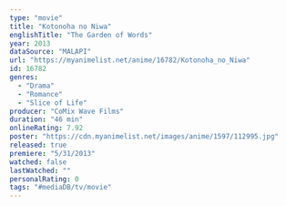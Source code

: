 ```yaml
---
type: "movie"
title: "Kotonoha no Niwa"
englishTitle: "The Garden of Words"
year: 2013
dataSource: "MALAPI"
url: "https://myanimelist.net/anime/16782/Kotonoha_no_Niwa"
id: 16782
genres: 
  - "Drama"
  - "Romance"
  - "Slice of Life"
producer: "CoMix Wave Films"
duration: "46 min"
onlineRating: 7.92
poster: "https://cdn.myanimelist.net/images/anime/1597/112995.jpg"
released: true
premiere: "5/31/2013"
watched: false
lastWatched: ""
personalRating: 0
tags: "#mediaDB/tv/movie"
---
```

